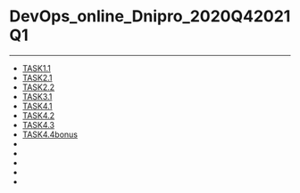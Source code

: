 # DevOps_online_Dnipro_2020Q42021Q1

***

* [TASK1.1](https://github.com/Twicer/DevOps_online_Dnipro_2020Q42021Q1/blob/master/m1/task1.1/readme.md)
* [TASK2.1](https://github.com/Twicer/DevOps_online_Dnipro_2020Q42021Q1/blob/master/m2/task2.1/readme.md)
* [TASK2.2](https://github.com/Twicer/DevOps_online_Dnipro_2020Q42021Q1/blob/master/m2/task2.2/readme.md)
* [TASK3.1](https://github.com/Twicer/DevOps_online_Dnipro_2020Q42021Q1/blob/master/m3/task3.1/readme.md)
* [TASK4.1](https://github.com/Twicer/DevOps_online_Dnipro_2020Q42021Q1/blob/master/m4/task4.1/readme.md)
* [TASK4.2](https://github.com/Twicer/DevOps_online_Dnipro_2020Q42021Q1/blob/master/m4/task4.2/readme.md)
* [TASK4.3](https://github.com/Twicer/DevOps_online_Dnipro_2020Q42021Q1/blob/master/m4/task4.3/readme.md)
* [TASK4.4bonus](https://github.com/Twicer/DevOps_online_Dnipro_2020Q42021Q1/tree/master/m4/task4.4bonus)
*
*
*
*
*
